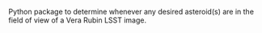 Python package to determine whenever any desired asteroid(s) are in the field of view of a Vera Rubin LSST image.
